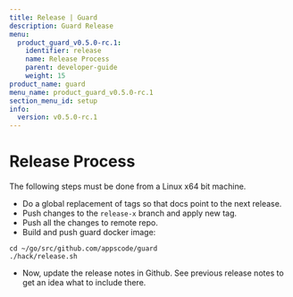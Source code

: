 ```yaml
---
title: Release | Guard
description: Guard Release
menu:
  product_guard_v0.5.0-rc.1:
    identifier: release
    name: Release Process
    parent: developer-guide
    weight: 15
product_name: guard
menu_name: product_guard_v0.5.0-rc.1
section_menu_id: setup
info:
  version: v0.5.0-rc.1
---
```


# Release Process

The following steps must be done from a Linux x64 bit machine.

- Do a global replacement of tags so that docs point to the next release.
- Push changes to the `release-x` branch and apply new tag.
- Push all the changes to remote repo.
- Build and push guard docker image:

```console
cd ~/go/src/github.com/appscode/guard
./hack/release.sh
```

- Now, update the release notes in Github. See previous release notes to get an idea what to include there.
